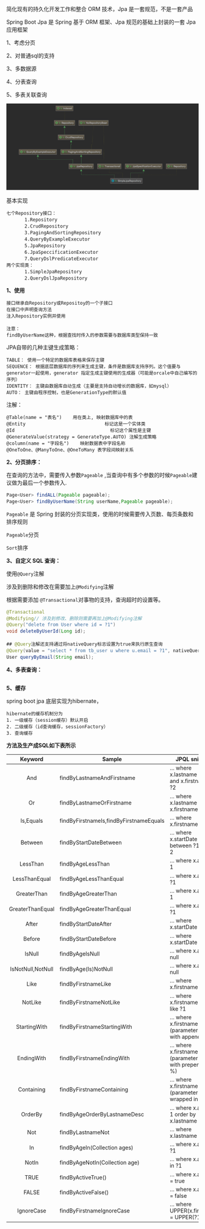 简化现有的持久化开发工作和整合 ORM 技术，Jpa 是一套规范，不是一套产品

Spring Boot Jpa 是 Spring 基于 ORM 框架、Jpa 规范的基础上封装的一套 Jpa 应用框架



1、考虑分页 

2、对普通sql的支持

3、多数据源

4、分表查询

5、多表关联查询

<img src="../resource/SimpleJpaRepository.png" alt="SimpleJpaRepository" style="zoom:53%;" />

基本实现

```
七个Repository接口：
　　　　1.Repository
　　　　2.CrudRepository
　　　　3.PagingAndSortingRepository
　　　　4.QueryByExampleExecutor
　　　　5.JpaRepository
　　　　6.JpaSpeccificationExecutor
　　　　7.QueryDslPredicateExecutor
两个实现类：
　　　　1.SimpleJpaRepository
　　　　2.QueryDslJpaRepository
```

**1、使用**

```
接口继承自Repository或Repositoy的一个子接口
在接口中声明查询方法
注入Repository实例并使用

注意：
findByUserName这种，根据查找时传入的参数需要与数据库类型保持一致
```

JPA自带的几种主键生成策略：

```
TABLE： 使用一个特定的数据库表格来保存主键
SEQUENCE： 根据底层数据库的序列来生成主键，条件是数据库支持序列。这个值要与generator一起使用，generator 指定生成主键使用的生成器（可能是orcale中自己编写的序列）
IDENTITY： 主键由数据库自动生成（主要是支持自动增长的数据库，如mysql）
AUTO： 主键由程序控制，也是GenerationType的默认值
```

注解：

```
@Table(name = "表名")    用在类上, 映射数据库中的表 
@Entity                             标记这是一个实体类
@Id                                   标记这个属性是主键
@GenerateValue(strategy = GenerateType.AUTO) 注解生成策略
@column(name = "字段名")    映射数据表中字段名称
@OneToOne、@ManyToOne、@OneToMany 表字段间映射关系
```

**2、分页排序：**

在查询的方法中，需要传入参数`Pageable` ,当查询中有多个参数的时候`Pageable`建议做为最后一个参数传入.

```java
Page<User> findALL(Pageable pageable);
Page<User> findByUserName(String userName,Pageable pageable);
```

`Pageable` 是 Spring 封装的分页实现类，使用的时候需要传入页数、每页条数和排序规则

`Pageable`分页

`Sort`排序

**3、自定义 SQL 查询：**

使用`@Query`注解

涉及到删除和修改在需要加上`@Modifying`注解

根据需要添加 `@Transactional`对事物的支持，查询超时的设置等。

```java
@Transactional
@Modifying// 涉及到修改、删除则需要再加上@Modifying注解
@Query("delete from User where id = ?1")
void deleteByUserId(Long id);

## @Query注解还支持通过将nativeQuery标志设置为true来执行原生查询
@Query(value = "select * from tb_user u where u.email = ?1", nativeQuery = true)
User queryByEmail(String email);
```



**4、多表查询：**

```java

```

**5、缓存**

spring boot  jpa 底层实现为hibernate，

```
hibernate的缓存机制分为
1. 一级缓存（session缓存）默认开启
2. 二级缓存（id查询缓存，sessionFactory）
3. 查询缓存 
```



**方法及生产成SQL如下表所示**

|      Keyword      | Sample                                  | JPQL snippet                                                 |
| :---------------: | --------------------------------------- | ------------------------------------------------------------ |
|        And        | findByLastnameAndFirstname              | … where x.lastname = ?1 and x.firstname = ?2                 |
|        Or         | findByLastnameOrFirstname               | … where x.lastname = ?1 or x.firstname = ?2                  |
|     Is,Equals     | findByFirstnameIs,findByFirstnameEquals | … where x.firstname = ?1                                     |
|      Between      | findByStartDateBetween                  | … where x.startDate between ?1 and ?2                        |
|     LessThan      | findByAgeLessThan                       | … where x.age < ?1                                           |
|   LessThanEqual   | findByAgeLessThanEqual                  | … where x.age ⇐ ?1                                           |
|    GreaterThan    | findByAgeGreaterThan                    | … where x.age > ?1                                           |
| GreaterThanEqual  | findByAgeGreaterThanEqual               | … where x.age >= ?1                                          |
|       After       | findByStartDateAfter                    | … where x.startDate > ?1                                     |
|      Before       | findByStartDateBefore                   | … where x.startDate < ?1                                     |
|      IsNull       | findByAgeIsNull                         | … where x.age is null                                        |
| IsNotNull,NotNull | findByAge(Is)NotNull                    | … where x.age not null                                       |
|       Like        | findByFirstnameLike                     | … where x.firstname like ?1                                  |
|      NotLike      | findByFirstnameNotLike                  | … where x.firstname not like ?1                              |
|   StartingWith    | findByFirstnameStartingWith             | … where x.firstname like ?1 (parameter bound with appended %) |
|    EndingWith     | findByFirstnameEndingWith               | … where x.firstname like ?1 (parameter bound with prepended %) |
|    Containing     | findByFirstnameContaining               | … where x.firstname like ?1 (parameter bound wrapped in %)   |
|      OrderBy      | findByAgeOrderByLastnameDesc            | … where x.age = ?1 order by x.lastname desc                  |
|        Not        | findByLastnameNot                       | … where x.lastname <> ?1                                     |
|        In         | findByAgeIn(Collection ages)            | … where x.age in ?1                                          |
|       NotIn       | findByAgeNotIn(Collection age)          | … where x.age not in ?1                                      |
|       TRUE        | findByActiveTrue()                      | … where x.active = true                                      |
|       FALSE       | findByActiveFalse()                     | … where x.active = false                                     |
|    IgnoreCase     | findByFirstnameIgnoreCase               | … where UPPER(x.firstame) = UPPER(?1)                        |


